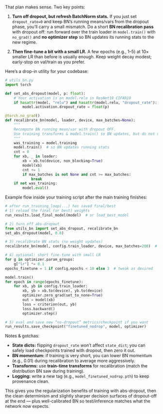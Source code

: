 That plan makes sense. Two key points:

1. **Turn off dropout, but refresh BatchNorm stats.**
   If you just set `dropout_rate=0` and keep BN’s running means/vars from the dropout phase, you’ll carry a small mismatch. Do a short **BN recalibration pass** with dropout off: run forward over the train loader in `model.train()` with `no_grad()` and **no optimizer step** so BN updates its running stats to the new regime.

2. **Then fine-tune a bit with a small LR.**
   A few epochs (e.g., 1–5) at 10× smaller LR than before is usually enough. Keep weight decay modest; early-stop on val/train as you prefer.

Here’s a drop-in utility for your codebase:

```python
# utils_bn.py
import torch

def set_abs_dropout(model, p: float):
    # Your activation is on model.relu in ResNet18_CIFAR10
    if hasattr(model, "relu") and hasattr(model.relu, "dropout_rate"):
        model.activation.dropout_rate = float(p)

@torch.no_grad()
def recalibrate_bn(model, loader, device, max_batches=None):
    """
    Recompute BN running mean/var with dropout OFF.
    Use training transforms & model.train() so BN updates, but do not update weights.
    """
    was_training = model.training
    model.train()  # so BN updates running stats
    cnt = 0
    for xb, _ in loader:
        xb = xb.to(device, non_blocking=True)
        model(xb)
        cnt += 1
        if max_batches is not None and cnt >= max_batches:
            break
    if not was_training:
        model.eval()
```

Example flow inside your training script after the main training finishes:

```python
# after run_training_loop(...) has saved final/best
# 1) reload the final (or best) weights
run_results.load_final_model(model)  # or load_best_model

# 2) turn off abs-dropout
from utils_bn import set_abs_dropout, recalibrate_bn
set_abs_dropout(model, 0.0)

# 3) recalibrate BN stats (no weight updates)
recalibrate_bn(model, config.train_loader, device, max_batches=200)  # a few hundred batches is plenty

# 4) optional: short fine-tune with small LR
for g in optimizer.param_groups:
    g["lr"] *= 0.1
epochs_finetune = 1 if config.epochs < 10 else 3  # tweak as desired

model.train()
for epoch in range(epochs_finetune):
    for xb, yb in config.train_loader:
        xb, yb = xb.to(device), yb.to(device)
        optimizer.zero_grad(set_to_none=True)
        out = model(xb)
        loss = criterion(out, yb)
        loss.backward()
        optimizer.step()

# 5) eval and save new “no-dropout” metrics/checkpoint if you want
run_results.save_checkpoint("finetuned_nodrop", model, optimizer)
```

Notes & gotchas:

* **State dicts:** flipping `dropout_rate` won’t affect `state_dict`; you can safely load checkpoints trained with dropout, then zero it out.
* **BN momentum:** if training is very short, you can lower BN momentum (e.g., 0.01) during recalibration to average more aggressively.
* **Transforms:** use **train-time transforms** for recalibration (match the distribution BN saw during training).
* **Logging:** write a new tag (e.g., `model_finetuned_nodrop.pth`) to keep provenance clean.

This gives you the regularization benefits of training with abs-dropout, then the clean determinism and slightly sharper decision surfaces of dropout-off at the end — plus well-calibrated BN so test/inference matches what the network now expects.
